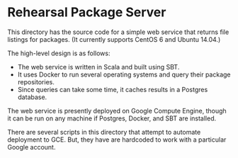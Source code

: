 # Rehearsal Package Server

This directory has the source code for a simple web service that
returns file listings for packages. (It currently supports CentOS 6 and
Ubuntu 14.04.)

The high-level design is as follows:

- The web service is written in Scala and built using SBT.
- It uses Docker to run several operating systems and query their package
  repositories.
- Since queries can take some time, it caches results in a Postgres database.

The web service is presently deployed on Google Compute Engine, though
it can be run on any machine if Postgres, Docker, and SBT are installed.

There are several scripts in this directory that attempt to automate
deployment to GCE. But, they have are hardcoded to work with a particular
Google account.